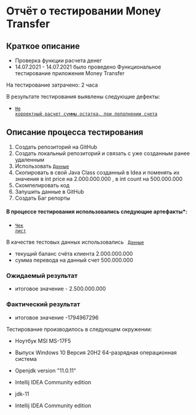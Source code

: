 
# Отчёт о тестировании Money Transfer

## Краткое описание
* Проверка функции расчета денег 
* 14.07.2021 - 14.07.2021 было проведено Функциональное тестирование приложения Money Transfer

На тестирование затрачено: 2 часа

В результате тестирования выявлены следующие дефекты:
* <code>[Не корректный расчет суммы остатка, при пополнении счета](https://github.com/IqaEnganer/Leson2/issues/1) </code>


## Описание процесса тестирования
 1. Создать репозиторий на GitHub
 2. Создать локальный репозиторий и связать с уже созданным ранее удаленным
 3. Использовать <code>[Данные](https://github.com/netology-code/javaqa-code/blob/master/1.2_programming/variables/src/Main.java) </code>
 4. Скопировать в свой Java Class созданный в Idea и поменять их значения в int price на 2.000.000.000 ,  в int count на 500.000.000
 5. Скомпелировать код 
 6. Запушить данные в GitHub
 7. Создать Баг репорты 

#### В процессе тестирования использовались следующие артефакты*:
* <code>[Чек лист](https://docs.google.com/spreadsheets/d/1Ub57L9eBkfn-kX7fLww94kDaGEQcSdEF2PUDJ-IibV4/edit#gid=0) </code>


В качестве тестовых данных использовались  <code> [Данные](https://github.com/netology-code/javaqa-code/blob/master/1.2_programming/variables/src/Main.java) </code>
* текущий баланс счёта клиента 2.000.000.000
* сумма перевода на данный счет 500.000.000

### Ожидаемый результат
* итоговое значение - 2.500.000.000 
### Фактический результат 
* итоговое значение -1794967296

Тестирование производилось в следующем окружении:
* Ноутбук MSI MS-17F5
* Выпуск	Windows 10 
  Версия	20H2
  64-разрядная операционная система

*  Openjdk version "11.0.11"
*  Intellij IDEA Community edition 

*  jdk-11
*  Intellij IDEA Community edition 

